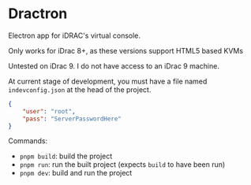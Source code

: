 # Dractron

Electron app for iDRAC's virtual console.

Only works for iDrac 8+, as these versions support HTML5 based KVMs

Untested on iDrac 9. I do not have access to an iDrac 9 machine.

At current stage of development, you must have a file named `indevconfig.json` at the head of the project.

```json
{
    "user": "root",
    "pass": "ServerPasswordHere"
}
```

Commands:

- `pnpm build`: build the project
- `pnpm run`: run the built project (expects `build` to have been run)
- `pnpm dev`: build and run the project
